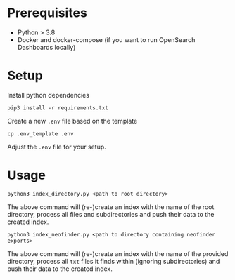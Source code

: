 # Prerequisites

* Python > 3.8
* Docker and docker-compose (if you want to run OpenSearch Dashboards locally)

# Setup

Install python dependencies

```
pip3 install -r requirements.txt
```

Create a new `.env` file based on the template

```
cp .env_template .env
```

Adjust the `.env` file for your setup.

# Usage

```
python3 index_directory.py <path to root directory>
```

The above command will (re-)create an index with the name of the root directory, process all files and subdirectories and push their data to the created index.

```
python3 index_neofinder.py <path to directory containing neofinder exports>
```

The above command will (re-)create an index with the name of the provided directory, process all `txt` files it finds within (ignoring subdirectories) and push their data to the created index.